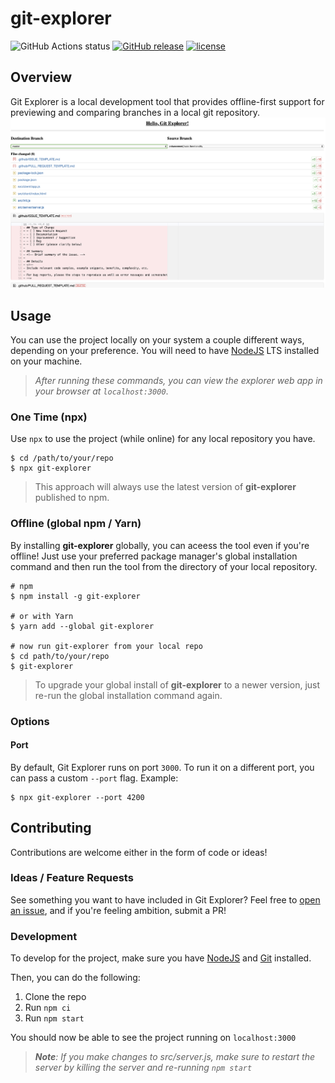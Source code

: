 # git-explorer
![GitHub Actions status](https://github.com/thescientist13/git-explorer/workflows/Master%20Integration/badge.svg)
[![GitHub release](https://img.shields.io/github/tag/thescientist13/git-explorer.svg)](https://github.com/thescientist13/git-explorer/tags)
[![license](https://img.shields.io/github/license/thescientist13/git-explorer.svg?style=flat-square)](https://github.com/thescientist13/git-explorer)


## Overview
Git Explorer is a local development tool that provides offline-first support for previewing and comparing branches in a local git repository.
![git-explorer](./git-explorer.png)


## Usage
You can use the project locally on your system a couple different ways, depending on your preference.  You will need to have [NodeJS](https://nodejs.org/) LTS installed on your machine.

> _After running these commands, you can view the explorer web app in your browser at `localhost:3000`_.

### One Time (npx)
Use `npx` to use the project (while online) for any local repository you have.
```shell
$ cd /path/to/your/repo
$ npx git-explorer
```

> This approach will always use the latest version of **git-explorer** published to npm.

### Offline (global npm / Yarn)
By installing **git-explorer** globally, you can aceess the tool even if you're offline!  Just use your preferred package manager's global installation command and then run the tool from the directory of your local repository.
```shell
# npm
$ npm install -g git-explorer

# or with Yarn
$ yarn add --global git-explorer

# now run git-explorer from your local repo
$ cd path/to/your/repo
$ git-explorer
```

> To upgrade your global install of **git-explorer** to a newer version, just re-run the global installation command again.

### Options

#### Port

By default, Git Explorer runs on port `3000`. To run it on a different port, you can pass a custom `--port` flag.  Example:
```shell
$ npx git-explorer --port 4200
```

## Contributing
Contributions are welcome either in the form of code or ideas!

### Ideas / Feature Requests
See something you want to have included in Git Explorer?  Feel free to [open an issue](https://github.com/thescientist13/git-explorer/issues), and if you're feeling ambition, submit a PR!

### Development
To develop for the project, make sure you have [NodeJS](https://nodejs.org/) and [Git](https://git-scm.com/) installed.

Then, you can do the following:
1. Clone the repo
1. Run `npm ci`
1. Run `npm start`

You should now be able to see the project running on `localhost:3000`

> _**Note**: If you make changes to src/server.js, make sure to restart the server by killing the server and re-running `npm start`_